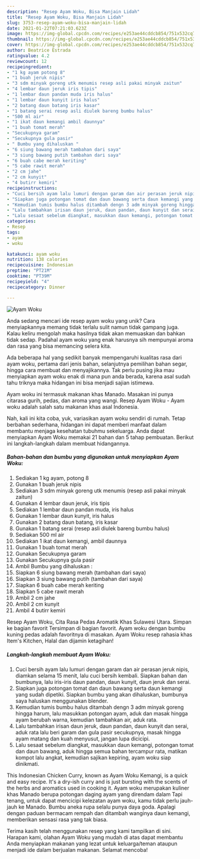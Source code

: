 ```yaml
---
description: "Resep Ayam Woku, Bisa Manjain Lidah"
title: "Resep Ayam Woku, Bisa Manjain Lidah"
slug: 3753-resep-ayam-woku-bisa-manjain-lidah
date: 2021-01-22T07:21:03.623Z
image: https://img-global.cpcdn.com/recipes/e253ae44cddcb854/751x532cq70/ayam-woku-foto-resep-utama.jpg
thumbnail: https://img-global.cpcdn.com/recipes/e253ae44cddcb854/751x532cq70/ayam-woku-foto-resep-utama.jpg
cover: https://img-global.cpcdn.com/recipes/e253ae44cddcb854/751x532cq70/ayam-woku-foto-resep-utama.jpg
author: Beatrice Estrada
ratingvalue: 4.2
reviewcount: 12
recipeingredient:
- "1 kg ayam potong 8"
- "1 buah jeruk nipis"
- "3 sdm minyak goreng utk menumis resep asli pakai minyak zaitun"
- "4 lembar daun jeruk iris tipis"
- "1 lembar daun pandan muda iris halus"
- "1 lembar daun kunyit iris halus"
- "2 batang daun batang iris kasar"
- "1 batang serai resep asli diulek bareng bumbu halus"
- "500 ml air"
- "1 ikat daun kemangi ambil daunnya"
- "1 buah tomat merah"
- "Secukupnya garam"
- "Secukupnya gula pasir"
- " Bumbu yang dihaluskan "
- "6 siung bawang merah tambahan dari saya"
- "3 siung bawang putih tambahan dari saya"
- "6 buah cabe merah keriting"
- "5 cabe rawit merah"
- "2 cm jahe"
- "2 cm kunyit"
- "4 butirr kemiri"
recipeinstructions:
- "Cuci bersih ayam lalu lumuri dengan garam dan air perasan jeruk nipis, diamkan selama 15 menit, lalu cuci bersih kembali. Siapkan bahan dan bumbunya, lalu iris-iris daun pandan, daun kunyit, daun jeruk dan serai."
- "Siapkan juga potongan tomat dan daun bawang serta daun kemangi yang sudah dipetiki. Siapkan bumbu yang akan dihaluskan, bumbunya saya haluskan menggunakan blender."
- "Kemudian tumis bumbu halus ditambah dengn 3 adm minyak goreng hingga harum, lalu masukkan potongan ayam, aduk dan masak hingga ayam berubah warna, kemudian tambahkan air, aduk rata."
- "Lalu tambahkan irisan daun jeruk, daun pandan, daun kunyit dan serai, aduk rata lalu beri garam dan gula pasir secukupnya, masak hingga ayam matang dan kuah menyusut, jangan lupa dicicipi."
- "Lalu sesaat sebelum diangkat, masukkan daun kemangi, potongan tomat dan daun bawang, aduk hingga semua bahan tercampur rata, matikan kompot lalu angkat, kemudian sajikan kepiring, ayam woku siap dinikmati."
categories:
- Resep
tags:
- ayam
- woku

katakunci: ayam woku 
nutrition: 138 calories
recipecuisine: Indonesian
preptime: "PT21M"
cooktime: "PT39M"
recipeyield: "4"
recipecategory: Dinner

---
```



![Ayam Woku](https://img-global.cpcdn.com/recipes/e253ae44cddcb854/751x532cq70/ayam-woku-foto-resep-utama.jpg)

Anda sedang mencari ide resep ayam woku yang unik? Cara menyiapkannya memang tidak terlalu sulit namun tidak gampang juga. Kalau keliru mengolah maka hasilnya tidak akan memuaskan dan bahkan tidak sedap. Padahal ayam woku yang enak harusnya sih mempunyai aroma dan rasa yang bisa memancing selera kita.

Ada beberapa hal yang sedikit banyak mempengaruhi kualitas rasa dari ayam woku, pertama dari jenis bahan, selanjutnya pemilihan bahan segar, hingga cara membuat dan menyajikannya. Tak perlu pusing jika mau menyiapkan ayam woku enak di mana pun anda berada, karena asal sudah tahu triknya maka hidangan ini bisa menjadi sajian istimewa.

Ayam woku ini termasuk makanan khas Manado. Masakan ini punya citarasa gurih, pedas, dan aroma yang wangi. Resep Ayam Woku - Ayam woku adalah salah satu makanan khas asal Indonesia.


Nah, kali ini kita coba, yuk, variasikan ayam woku sendiri di rumah. Tetap berbahan sederhana, hidangan ini dapat memberi manfaat dalam membantu menjaga kesehatan tubuhmu sekeluarga. Anda dapat menyiapkan Ayam Woku memakai 21 bahan dan 5 tahap pembuatan. Berikut ini langkah-langkah dalam membuat hidangannya.

<!--inarticleads1-->

##### Bahan-bahan dan bumbu yang digunakan untuk menyiapkan Ayam Woku:

1. Sediakan 1 kg ayam, potong 8
1. Gunakan 1 buah jeruk nipis
1. Sediakan 3 sdm minyak goreng utk menumis (resep asli pakai minyak zaitun)
1. Gunakan 4 lembar daun jeruk, iris tipis
1. Sediakan 1 lembar daun pandan muda, iris halus
1. Gunakan 1 lembar daun kunyit, iris halus
1. Gunakan 2 batang daun batang, iris kasar
1. Gunakan 1 batang serai (resep asli diulek bareng bumbu halus)
1. Sediakan 500 ml air
1. Sediakan 1 ikat daun kemangi, ambil daunnya
1. Gunakan 1 buah tomat merah
1. Gunakan Secukupnya garam
1. Gunakan Secukupnya gula pasir
1. Ambil  Bumbu yang dihaluskan :
1. Siapkan 6 siung bawang merah (tambahan dari saya)
1. Siapkan 3 siung bawang putih (tambahan dari saya)
1. Siapkan 6 buah cabe merah keriting
1. Siapkan 5 cabe rawit merah
1. Ambil 2 cm jahe
1. Ambil 2 cm kunyit
1. Ambil 4 butirr kemiri


Resep Ayam Woku, Cita Rasa Pedas Aromatik Khas Sulawesi Utara. Simpan ke bagian favorit Tersimpan di bagian favorit. Ayam woku dengan bumbu kuning pedas adalah favoritnya di masakan. Ayam Woku resep rahasia khas Item&#39;s Kitchen, Halal dan dijamin ketagihan! 

<!--inarticleads2-->

##### Langkah-langkah membuat Ayam Woku:

1. Cuci bersih ayam lalu lumuri dengan garam dan air perasan jeruk nipis, diamkan selama 15 menit, lalu cuci bersih kembali. Siapkan bahan dan bumbunya, lalu iris-iris daun pandan, daun kunyit, daun jeruk dan serai.
1. Siapkan juga potongan tomat dan daun bawang serta daun kemangi yang sudah dipetiki. Siapkan bumbu yang akan dihaluskan, bumbunya saya haluskan menggunakan blender.
1. Kemudian tumis bumbu halus ditambah dengn 3 adm minyak goreng hingga harum, lalu masukkan potongan ayam, aduk dan masak hingga ayam berubah warna, kemudian tambahkan air, aduk rata.
1. Lalu tambahkan irisan daun jeruk, daun pandan, daun kunyit dan serai, aduk rata lalu beri garam dan gula pasir secukupnya, masak hingga ayam matang dan kuah menyusut, jangan lupa dicicipi.
1. Lalu sesaat sebelum diangkat, masukkan daun kemangi, potongan tomat dan daun bawang, aduk hingga semua bahan tercampur rata, matikan kompot lalu angkat, kemudian sajikan kepiring, ayam woku siap dinikmati.


This Indonesian Chicken Curry, known as Ayam Woku Kemangi, is a quick and easy recipe. It&#39;s a dry-ish curry and is just bursting with the scents of the herbs and aromatics used in cooking it. Ayam woku merupakan kuliner khas Manado berupa potongan daging ayam yang direndam dalam Tapi tenang, untuk dapat mencicipi kelezatan ayam woku, kamu tidak perlu jauh-jauh ke Manado. Bumbu aneka rupa selalu punya daya goda. Apalagi dengan paduan bermacam rempah dan ditambah wanginya daun kemangi, memberikan sensasi rasa yang tak biasa. 

Terima kasih telah menggunakan resep yang kami tampilkan di sini. Harapan kami, olahan Ayam Woku yang mudah di atas dapat membantu Anda menyiapkan makanan yang lezat untuk keluarga/teman ataupun menjadi ide dalam berjualan makanan. Selamat mencoba!
